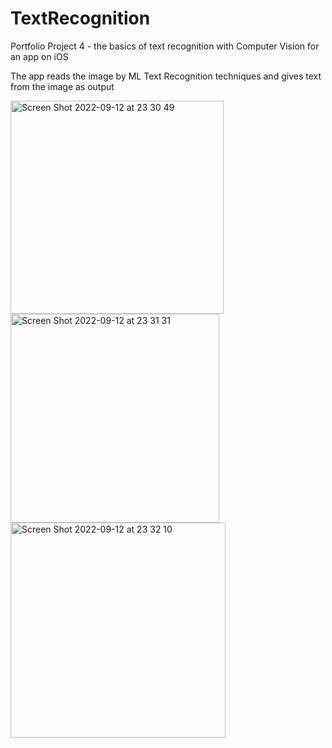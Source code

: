 # TextRecognition
Portfolio Project 4 - the basics of text recognition with Computer Vision for an app on iOS

The app reads the image by ML Text Recognition techniques and gives text from the image as output

<img width="341" alt="Screen Shot 2022-09-12 at 23 30 49" src="https://user-images.githubusercontent.com/38157887/189720346-6c17dbed-4356-4175-aa5e-afc6154c7bbb.png"> <img width="334" alt="Screen Shot 2022-09-12 at 23 31 31" src="https://user-images.githubusercontent.com/38157887/189720372-5c642ff0-7616-42a3-8977-a3c521599ec1.png">
<img width="344" alt="Screen Shot 2022-09-12 at 23 32 10" src="https://user-images.githubusercontent.com/38157887/189720381-9987d58c-9bb3-4104-bbf1-7c6d8b98c0db.png">
